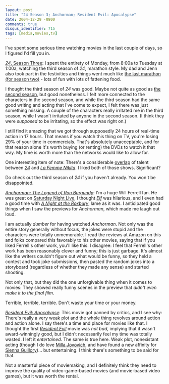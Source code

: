 ```yaml
---
layout: post
title: "24 Season 3; Anchorman; Resident Evil: Apocalypse"
date: 2004-12-29 -0800
comments: true
disqus_identifier: 715
tags: [media,movies,tv]
---
```

I've spent some serious time watching movies in the last couple of days,
so I figured I'd fill you in.

 [*24*, Season
Three](http://www.amazon.com/exec/obidos/ASIN/B0002XVQSU/mhsvortex): I
spent the entirety of Monday, from 8:00a to Tuesday at 1:00a, watching
the third season of *24*, marathon style. My dad and Jenn also took part
in the festivities and things went much like [the last marathon (for
season two)](/archive/2004/10/11/24-in-less-than-20.aspx) - lots of fun
with lots of fattening food.

 I thought the third season of *24* was good. Maybe not quite as good as
[the second
season](http://www.amazon.com/exec/obidos/ASIN/B00008YGRU/mhsvortex),
but good nonetheless. I felt more connected to the characters in the
second season, and while the third season had the same good writing and
acting that I've come to expect, I felt there was just something
missing. A couple of the characters really irritated me in the third
season, while I wasn't irritated by anyone in the second season. (I
think they were *supposed* to be irritating, so the effect was right
on.)

 I still find it amazing that we got through supposedly 24 hours of
real-time action in 17 hours. That means if you watch this thing on TV,
you're losing 29% of your time in commercials. That's absolutely
unacceptable, and for that reason alone it's worth buying (or renting)
the DVDs to watch it that way. My time is worth more than the networks
would like to allow for.

 One interesting item of note: There's a considerable
[overlap](http://www.imdb.com/common-search) of talent between
[*24*](http://us.imdb.com/title/tt0285331/) and [*La Femme
Nikita*](http://us.imdb.com/title/tt0118379/). I liked both of those
shows. Significant?

 Do check out the third season of *24* if you haven't already. You won't
be disappointed.

 [*Anchorman: The Legend of Ron
Burgundy*](http://www.amazon.com/exec/obidos/ASIN/B00005JMYI/mhsvortex):
I'm a huge Will Ferrell fan. He was great on [Saturday Night
Live](http://www.amazon.com/exec/obidos/ASIN/B0002I84FI/mhsvortex), I
thought
[*Elf*](http://www.amazon.com/exec/obidos/ASIN/B0002F6BRE/mhsvortex) was
hilarious, and I even had a good time with [*A Night at the
Roxbury*](http://www.amazon.com/exec/obidos/ASIN/6305350191/mhsvortex),
lame as it was. I anticipated good things when I saw the previews for
*Anchorman*, which made me laugh out loud.

 I am actually *dumber* for having watched *Anchorman*. Not only was the
entire story generally without focus, the jokes were stupid and the
characters were totally unmemorable. I read the reviews at Amazon on
this and folks compared this favorably to his other movies, saying that
if you liked Ferrell's other work, you'll like this. I disagree: I feel
that Ferrell's other work has been reasonably clever and funny; this is
just garbage. It's almost like the writers couldn't figure out what
would be funny, so they held a contest and took joke submissions, then
pasted the random jokes into a storyboard (regardless of whether they
made any sense) and started shooting.

 Not only that, but they did the one unforgivable thing when it comes to
movies: They showed really funny scenes in the preview that *didn't even
make it to the final film*.

 Terrible, terrible, terrible. Don't waste your time or your money.

 [*Resident Evil:
Apocalypse*](http://www.amazon.com/exec/obidos/ASIN/0767834739/mhsvortex):
This movie got panned by critics, and I see why: There's really a very
weak plot and the whole thing revolves around action and action alone. I
say there's a time and place for movies like that. I thought the first
[*Resident
Evil*](http://www.amazon.com/exec/obidos/ASIN/B0002J4X1Q/mhsvortex)
movie was *not bad*, implying that it wasn't award-winningly good, but I
didn't necessarily feel my time was totally wasted. I left it
*entertained*. The same is true here. Weak plot, nonexistant acting
(though I do love [Milla Jovovich](http://www.imdb.com/name/nm0000170/),
and have found a new affinity for [Sienna
Guillory](http://www.imdb.com/name/nm0347149/))... but entertaining. I
think there's something to be said for that.

 Not a masterful piece of moviemaking, and I definitely think they need
to improve the quality of video-game-based movies (and movie-based video
games), but it was worth the rental.
